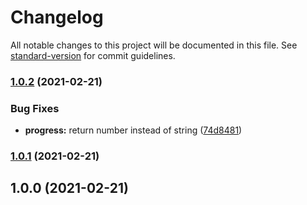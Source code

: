 # Changelog

All notable changes to this project will be documented in this file. See [standard-version](https://github.com/conventional-changelog/standard-version) for commit guidelines.

### [1.0.2](https://github.com/olavoparno/react-use-downloader/compare/v1.0.1...v1.0.2) (2021-02-21)


### Bug Fixes

* **progress:** return number instead of string ([74d8481](https://github.com/olavoparno/react-use-downloader/commit/74d8481ed41f59d0bffb0865c37ddcd9e7d9c024))

### [1.0.1](https://github.com/olavoparno/react-use-downloader/compare/v1.0.0...v1.0.1) (2021-02-21)

## 1.0.0 (2021-02-21)
